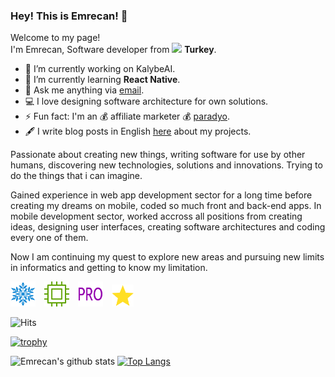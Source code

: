 ### Hey! This is Emrecan! 👋
Welcome to my page!<br>
I'm Emrecan, Software developer from <img src="https://www.flaticon.com/svg/static/icons/svg/3909/3909414.svg" width="14"/> **Turkey**.

- 🔭 I’m currently working on KalybeAI.
- 🌱 I’m currently learning **React Native**.
- 💬 Ask me anything via <a href="mailto:contact@emrecan.co">email</a>.
- 💻 I love designing software architecture for own solutions.
- ⚡ Fun fact: I'm an 💰 affiliate marketer 💰 <a href="https://www.paradyo.com">paradyo</a>.
- 🖋 I write blog posts in English <a href="https://emrecan.co" target="_blank">here</a> about my projects.

<p>Passionate about creating new things, writing software for use by other humans, discovering new technologies, solutions and innovations. Trying to do the things that i can imagine.</p>

<p>Gained experience in web app development sector for a long time before creating my dreams on mobile, coded so much front and back-end apps. In mobile development sector, worked accross all positions from creating ideas, designing user interfaces, creating software architectures and coding every one of them.</p>

<p>Now I am continuing my quest to explore new areas and pursuing new limits in informatics and getting to know my limitation.</p>

<a href='https://archiveprogram.github.com/'><img src='https://raw.githubusercontent.com/acervenky/animated-github-badges/master/assets/acbadge.gif' width='40' height='40'></a> <a href='https://docs.github.com/en/developers'><img src='https://raw.githubusercontent.com/acervenky/animated-github-badges/master/assets/devbadge.gif' width='40' height='40'></a> <a href='https://github.com/pricing'><img src='https://raw.githubusercontent.com/acervenky/animated-github-badges/master/assets/pro.gif' width='40' height='40'></a> <a href='https://stars.github.com/'><img src='https://raw.githubusercontent.com/acervenky/animated-github-badges/master/assets/starbadge.gif' width='35' height='35'></a> 

![Hits](https://hits.seeyoufarm.com/api/count/incr/badge.svg?url=https%3A%2F%2Fgithub.com%2Fparadyo%2Fhit-counter&count_bg=%2379C83D&title_bg=%23555555&icon=&icon_color=%23E7E7E7&title=hits&edge_flat=false)

[![trophy](https://github-profile-trophy.vercel.app/?username=paradyo&theme=onedark)](https://github.com/ryo-ma/github-profile-trophy)

![Emrecan's github stats](https://github-readme-stats.vercel.app/api?username=paradyo&count_private=true&hide=issues&show_icons=true&theme=dark) [![Top Langs](https://github-readme-stats.vercel.app/api/top-langs/?username=paradyo&layout=compact&theme=dark)](https://github.com/anuraghazra/github-readme-stats)
